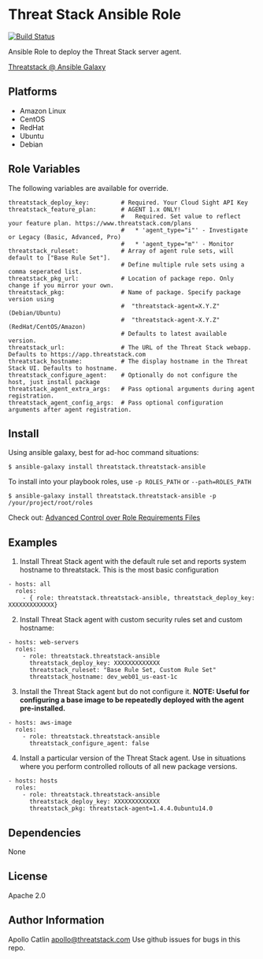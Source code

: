Threat Stack Ansible Role
=========

[![Build Status](https://travis-ci.org/threatstack/threatstack-ansible.svg?branch=master)][travis]

[travis]: https://travis-ci.org/threatstack/threatstack-ansible

Ansible Role to deploy the Threat Stack server agent.

[Threatstack @ Ansible Galaxy](https://galaxy.ansible.com/threatstack/threatstack-ansible/)

Platforms
---------

* Amazon Linux
* CentOS
* RedHat
* Ubuntu
* Debian

Role Variables
--------------
The following variables are available for override.
```
threatstack_deploy_key:         # Required. Your Cloud Sight API Key
threatstack_feature_plan:       # AGENT 1.x ONLY!
                                #   Required. Set value to reflect your feature plan. https://www.threatstack.com/plans
                                #   * 'agent_type="i"' - Investigate or Legacy (Basic, Advanced, Pro)
                                #   * 'agent_type="m"' - Monitor
threatstack_ruleset:            # Array of agent rule sets, will default to ["Base Rule Set"].
                                # Define multiple rule sets using a comma seperated list.
threatstack_pkg_url:            # Location of package repo. Only change if you mirror your own.
threatstack_pkg:                # Name of package. Specify package version using
                                #  "threatstack-agent=X.Y.Z" (Debian/Ubuntu)
                                #  "threatstack-agent-X.Y.Z" (RedHat/CentOS/Amazon)
                                # Defaults to latest available version.
threatstack_url:                # The URL of the Threat Stack webapp. Defaults to https://app.threatstack.com
threatstack_hostname:           # The display hostname in the Threat Stack UI. Defaults to hostname.
threatstack_configure_agent:    # Optionally do not configure the host, just install package
threatstack_agent_extra_args:   # Pass optional arguments during agent registration.
threatstack_agent_config_args:  # Pass optional configuration arguments after agent registration.
```

Install
----------------
Using ansible galaxy, best for ad-hoc command situations:

    $ ansible-galaxy install threatstack.threatstack-ansible

To install into your playbook roles, use `-p ROLES_PATH` or `--path=ROLES_PATH`

    $ ansible-galaxy install threatstack.threatstack-ansible -p /your/project/root/roles

Check out: [Advanced Control over Role Requirements Files](http://docs.ansible.com/galaxy.html#advanced-control-over-role-requirements-files)


Examples
----------------
1) Install Threat Stack agent with the default rule set and reports system hostname to threatstack. This is the most basic configuration
```
- hosts: all
  roles:
    - { role: threatstack.threatstack-ansible, threatstack_deploy_key: XXXXXXXXXXXXX}
```

2) Install Threat Stack agent with custom security rules set and custom hostname:
```
- hosts: web-servers
  roles:
    - role: threatstack.threatstack-ansible
      threatstack_deploy_key: XXXXXXXXXXXXX
      threatstack_ruleset: "Base Rule Set, Custom Rule Set"
      threatstack_hostname: dev_web01_us-east-1c
```

3) Install the Threat Stack agent but do not configure it.  __NOTE: Useful for configuring a base image to be repeatedly deployed with the agent pre-installed.__
```
- hosts: aws-image
  roles:
    - role: threatstack.threatstack-ansible
      threatstack_configure_agent: false
```

4) Install a particular version of the Threat Stack agent.  Use in situations where you perform controlled rollouts of all new package versions.
```
- hosts: hosts
  roles:
    - role: threatstack.threatstack-ansible
      threatstack_deploy_key: XXXXXXXXXXXXX
      threatstack_pkg: threatstack-agent=1.4.4.0ubuntu14.0
```

Dependencies
------------

None

License
-------

Apache 2.0

Author Information
------------------
Apollo Catlin <apollo@threatstack.com>
Use github issues for bugs in this repo.
